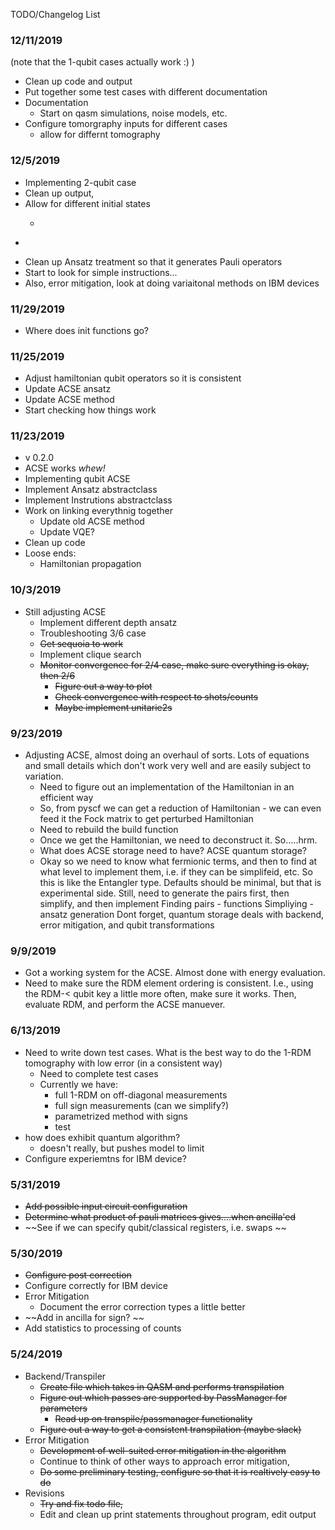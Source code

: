  TODO/Changelog List

### 12/11/2019 
(note that the 1-qubit cases actually work :) )
* Clean up code and output
* Put together some test cases with different documentation
* Documentation
    * Start on qasm simulations, noise models, etc.
* Configure tomorgraphy inputs for different cases
    * allow for differnt tomography 


### 12/5/2019

* Implementing 2-qubit case
* Clean up output, 
* Allow for different initial states
    * ~~~Understanding paths, plotting trajectories~~~
* ~~~Find some model Hamiltonians~~~
* Clean up Ansatz treatment so that it generates Pauli operators
* Start to look for simple instructions...
* Also, error mitigation, look at doing variaitonal methods on IBM devices

### 11/29/2019 

* Where does init functions go? 

### 11/25/2019

* Adjust hamiltonian qubit operators so it is consistent
* Update ACSE ansatz
* Update ACSE method
* Start checking how things work 

### 11/23/2019 


* v 0.2.0
* ACSE works *whew!* 
* Implementing qubit ACSE 
* Implement Ansatz abstractclass
* Implement Instrutions abstractclass
* Work on linking everythnig together 
    * Update old ACSE method
    * Update VQE? 
* Clean up code
* Loose ends: 
    * Hamiltonian propagation


### 10/3/2019

* Still adjusting ACSE
    * Implement different depth ansatz 
    * Troubleshooting 3/6 case
    * ~~Get sequoia to work~~
    * Implement clique search
    * ~~Monitor convergence for 2/4 case, make sure everything is okay, then 2/6~~
        * ~~Figure out a way to plot~~
        * ~~Check convergence with respect to shots/counts~~
        * ~~Maybe implement unitarie2s~~



### 9/23/2019 

* Adjusting ACSE, almost doing an overhaul of sorts. Lots of equations and small
  details which don't work very well and are easily subject to variation. 
    * Need to figure out an implementation of the Hamiltonian in an efficient
      way
    * So, from pyscf we can get a reduction of Hamiltonian - we can even feed it
      the Fock matrix to get perturbed Hamiltonian
    * Need to rebuild the build function
    * Once we get the Hamiltonian, we need to deconstruct it. So.....hrm. 
    * What does ACSE storage need to have? ACSE quantum storage? 
    * Okay so we need to know what fermionic terms, and then to find at what
      level to implement them, i.e. if they can be simplifeid, etc. 
      So this is like the Entangler type. Defaults should be minimal, but that
      is experimental side. 
      Still, need to generate the pairs first, then simplify, and then implement
      Finding pairs - functions
      Simpliying - ansatz generation
      Dont forget, quantum storage deals with backend, error mitigation, and
      qubit transformations

### 9/9/2019

* Got a working system for the ACSE. Almost done with energy evaluation. 
* Need to make sure the RDM element ordering is consistent. I.e., using the
  RDM-< qubit key a little more often, make sure it works. Then, evaluate RDM,
  and perform the ACSE manuever. 

### 6/13/2019

* Need to write down test cases. What is the best way to do the 1-RDM tomography
  with low error (in a consistent way) 
    * Need to complete test cases
    * Currently we have:
        * full 1-RDM on off-diagonal measurements
        * full sign measurements (can we simplify?)
        * parametrized method with signs
        * test 
* how does exhibit quantum algorithm?
    * doesn't really, but pushes model to limit 
* Configure experiemtns for IBM device? 

### 5/31/2019

* ~~Add possible input circuit configuration~~
* ~~Determine what product of pauli matrices gives....when ancilla'ed~~
* ~~See if we can specify qubit/classical registers, i.e. swaps  ~~

### 5/30/2019

* ~~Configure post correction~~
* Configure correctly for IBM device
* Error Mitigation
    * Document the error correction types a little better
* ~~Add in ancilla for sign? ~~
* Add statistics to processing of counts

### 5/24/2019

* Backend/Transpiler
    * ~~Create file which takes in QASM and performs transpilation~~
    * ~~Figure out which passes are supported by PassManager for parameters~~
        * ~~Read up on transpile/passmanager functionality~~
    * ~~Figure out a way to get a consistent transpilation (maybe slack)~~
* Error Mitigation
    * ~~Development of well-suited error mitigation in the algorithm~~
    * Continue to think of other ways to approach error mitigation, 
    * ~~Do some preliminary testing, configure so that it is realtively easy to do~~
* Revisions
    * ~~Try and fix todo file,~~
    * Edit and clean up print statements throughout program, edit output
